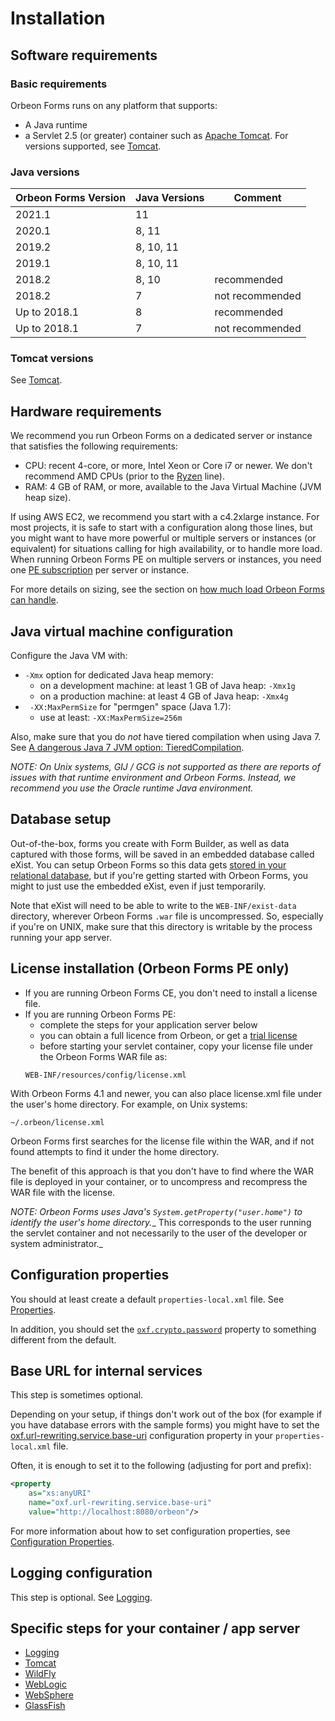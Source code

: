 # Installation

## Software requirements

### Basic requirements

Orbeon Forms runs on any platform that supports:

* A Java runtime
* a Servlet 2.5 (or greater) container such as [Apache Tomcat](http://tomcat.apache.org/). For versions supported, see [Tomcat](tomcat.md).

### Java versions

| Orbeon Forms Version | Java Versions|Comment        |
|----------------------|--------------|---------------|
| 2021.1               |11            |               |
| 2020.1               |8, 11         |               |
| 2019.2               |8, 10, 11     |               |
| 2019.1               |8, 10, 11     |               |
| 2018.2               |8, 10         |recommended    |
| 2018.2               |7             |not recommended|
| Up to 2018.1         |8             |recommended    |
| Up to 2018.1         |7             |not recommended|

### Tomcat versions

See [Tomcat](tomcat.md).    

## Hardware requirements

We recommend you run Orbeon Forms on a dedicated server or instance that satisfies the following requirements:

- CPU: recent 4-core, or more, Intel Xeon or Core i7 or newer. We don't recommend AMD CPUs (prior to the [Ryzen](https://www.amd.com/en/ryzen) line).
- RAM: 4 GB of RAM, or more, available to the Java Virtual Machine (JVM heap size).

If using AWS EC2, we recommend you start with a c4.2xlarge instance. For most projects, it is safe to start with a configuration along those lines, but you might want to have more powerful or multiple servers or instances (or equivalent) for situations calling for high availability, or to handle more load. When running Orbeon Forms PE on multiple servers or instances, you need one [PE subscription](https://www.orbeon.com/pricing) per server or instance. 

For more details on sizing, see the section on [how much load Orbeon Forms can handle](../faq/form-builder-runner.md#how-much-load-can-orbeon-forms-handle).

## Java virtual machine configuration

Configure the Java VM with:

* `-Xmx` option for dedicated Java heap memory:
    * on a development machine: at least 1 GB of Java heap: `-Xmx1g`
    * on a production machine: at least 4 GB of Java heap: `-Xmx4g`
* ` -XX:MaxPermSize` for "permgen" space (Java 1.7):
    * use at least: `-XX:MaxPermSize=256m`

Also, make sure that you do *not* have tiered compilation when using Java 7. See [A dangerous Java 7 JVM option: TieredCompilation](https://blog.orbeon.com/2015/08/a-dangerous-java-7-jvm-option.html).

*NOTE: On Unix systems, GIJ / GCG is not supported as there are reports of issues with that runtime environment and Orbeon Forms. Instead, we recommend you use the Oracle runtime Java environment.*

## Database setup

Out-of-the-box, forms you create with Form Builder, as well as data captured with those forms, will be saved in an embedded database called eXist. You can setup Orbeon Forms so this data gets [stored in your relational database](../form-runner/persistence/relational-db.md), but if you're getting started with Orbeon Forms, you might to just use the embedded eXist, even if just temporarily.

Note that eXist will need to be able to write to the `WEB-INF/exist-data` directory, wherever Orbeon Forms `.war` file is uncompressed. So, especially if you're on UNIX, make sure that this directory is writable by the process running your app server.

## License installation (Orbeon Forms PE only)

* If you are running Orbeon Forms CE, you don't need to install a license file.
* If you are running Orbeon Forms PE:
    * complete the steps for your application server below
    * you can obtain a full licence from Orbeon, or get a [trial license](https://prod.orbeon.com/prod/fr/orbeon/register/new)
    * before starting your servlet container, copy your license file under the Orbeon Forms WAR file as:
    ```
    WEB-INF/resources/config/license.xml
    ```

With Orbeon Forms 4.1 and newer, you can also place license.xml file under the user's home directory. For example, on Unix systems:

```
~/.orbeon/license.xml
```

Orbeon Forms first searches for the license file within the WAR, and if not found attempts to find it under the home directory.

The benefit of this approach is that you don't have to find where the WAR file is deployed in your container, or to uncompress and recompress the WAR file with the license.

_NOTE:  Orbeon Forms uses Java's `System.getProperty("user.home")` to identify the user's home directory.__  This corresponds to the user running the servlet container and not necessarily to the user of the developer or system administrator._

## Configuration properties

You should at least create a default `properties-local.xml` file. See [Properties](/configuration/properties/README.md).

In addition, you should set the [`oxf.crypto.password`](/configuration/properties/general.md#oxf.crypto.password) property to something different from the default.

## Base URL for internal services

This step is sometimes optional.

Depending on your setup, if things don't work out of the box (for example if you have database errors with the sample forms) you might have to set the [oxf.url-rewriting.service.base-uri](../configuration/properties/general.md#oxfurl-rewritingservicebase-uri) configuration property in your `properties-local.xml` file.

Often, it is enough to set it to the following (adjusting for port and prefix):

```xml
<property
    as="xs:anyURI"
    name="oxf.url-rewriting.service.base-uri"
    value="http://localhost:8080/orbeon"/>
```

For more information about how to set configuration properties, see [Configuration Properties](../configuration/properties/README.md).

## Logging configuration

This step is optional. See [Logging](logging.md).

## Specific steps for your container / app server

- [Logging](logging.md)
- [Tomcat](tomcat.md)
- [WildFly](wildfly.md)
- [WebLogic](weblogic.md)
- [WebSphere](websphere.md)
- [GlassFish](glassfish.md)
